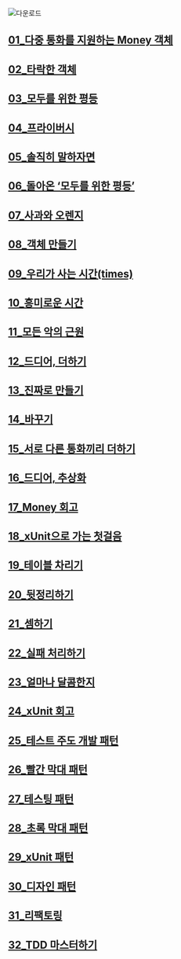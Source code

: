 ![다운로드](https://github.com/TaskerJang/TDD_study/assets/124780552/0e4c7a77-8ed8-46cf-af3c-751098ccca77)


## [01_다중 통화를 지원하는 Money 객체](01_다중%20통화를%20지원하는%20Money%20객체.md)
## [02_타락한 객체](02_타락한%20객체.md)
## [03_모두를 위한 평등](03_모두를%20위한%20평등.md)
## [04_프라이버시](04_프라이버시.md)
## [05_솔직히 말하자면](05_솔직히%20말하자면.md)
## [06_돌아온 ‘모두를 위한 평등’](06_돌아온%20‘모두를%20위한%20평등’.md)
## [07_사과와 오렌지](07_사과와%20오렌지.md)
## [08_객체 만들기](08_객체%20만들기.md)
## [09_우리가 사는 시간(times)](09_우리가%20사는%20시간(times).md)
## [10_흥미로운 시간](10_흥미로운%20시간.md)
## [11_모든 악의 근원](11_모든%20악의%20근원.md)
## [12_드디어, 더하기](12_드디어,%20더하기.md)
## [13_진짜로 만들기](13_진짜로%20만들기.md)
## [14_바꾸기](14_바꾸기.md)
## [15_서로 다른 통화끼리 더하기](15_서로%20다른%20통화끼리%20더하기.md)
## [16_드디어, 추상화](16_드디어,%20추상화.md)
## [17_Money 회고](17_Money%20회고.md)
## [18_xUnit으로 가는 첫걸음](18_xUnit으로%20가는%20첫걸음.md)
## [19_테이블 차리기](19_테이블%20차리기.md)
## [20_뒷정리하기](20_뒷정리하기.md)
## [21_셈하기](21_셈하기.md)
## [22_실패 처리하기](22_실패%20처리하기.md)
## [23_얼마나 달콤한지](23_얼마나%20달콤한지.md)
## [24_xUnit 회고](24_xUnit%20회고.md)
## [25_테스트 주도 개발 패턴](25_테스트%20주도%20개발%20패턴.md)
## [26_빨간 막대 패턴](26_빨간%20막대%20패턴.md)
## [27_테스팅 패턴](27_테스팅%20패턴.md)
## [28_초록 막대 패턴](28_초록%20막대%20패턴.md)
## [29_xUnit 패턴](29_xUnit%20패턴.md)
## [30_디자인 패턴](30_디자인%20패턴.md)
## [31_리팩토링](31_리팩토링.md)
## [32_TDD 마스터하기](32_TDD%20마스터하기.md)
